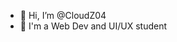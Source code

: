 - 👋 Hi, I’m @CloudZ04
- 👀 I'm a Web Dev and UI/UX student

<!---
CloudZ04/CloudZ04 is a ✨ special ✨ repository because its `README.md` (this file) appears on your GitHub profile.
You can click the Preview link to take a look at your changes.
--->
